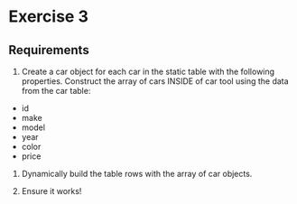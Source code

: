 # Exercise 3

## Requirements

1. Create a car object for each car in the static table with the following properties. Construct the array of cars INSIDE of car tool using the data from the car table:

- id
- make
- model
- year
- color
- price

1. Dynamically build the table rows with the array of car objects.

1. Ensure it works!